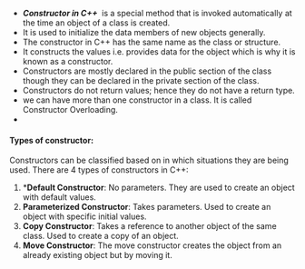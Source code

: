 - ***Constructor in C++***  is a special method that is invoked automatically at the time an object of a class is created. 
- It is used to initialize the data members of new objects generally. 
- The constructor in C++ has the same name as the class or structure. 
- It constructs the values i.e. provides data for the object which is why it is known as a constructor.
- Constructors are mostly declared in the public section of the class though they can be declared in the private section of the class.
- Constructors do not return values; hence they do not have a return type.
- we can have more than one constructor in a class. It is called Constructor Overloading.
- 

#### Types of constructor:
Constructors can be classified based on in which situations they are being used. There are 4 types of constructors in C++:

1. ***Default Constructor**: No parameters. They are used to create an object with default values.
2. **Parameterized Constructor**: Takes parameters. Used to create an object with specific initial values.
3. **Copy Constructor**: Takes a reference to another object of the same class. Used to create a copy of an object.
4. **Move Constructor**: The move constructor creates the object from an already existing object but by moving it.


